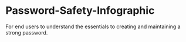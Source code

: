 # Password-Safety-Infographic 
For end users to understand the essentials to creating and maintaining a strong password.
